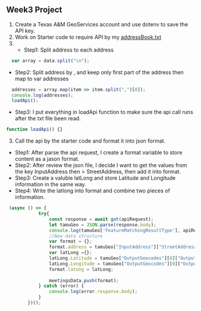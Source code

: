## Week3 Project

1.  Create a Texas A&M GeoServices account and use dotenv to save the API key.
2.  Work on Starter code to require API by my [addressBook.txt](https://github.com/zorawan/DataStructures/blob/master/week2/addressBook.txt)
3.  
   * Step1: Split address to each address

```javascript
  var array = data.split("\n");
```


   * Step2: Split address by , and keep only first part of the address then map to var addresses

```javascript
  addresses = array.map(item => item.split(",")[0]);
  console.log(addresses);
  loadApi();
```


   * Step3: I put everything in loadApi function to make sure the api call runs after the txt file been read.

```javascript
function loadApi() {}
```


3. Call the api by the starter code and format it into json format.
  * Step1: After parse the api request, I create a format variable to store content as a jason format.
  * Step2: After review the json file, I decide I want to get the values from the key InputAddress then > StreetAddress, then add it into format.
  * Step3: Create a valuble latLong and store Latitude and Longitude information in the same way.
  * Step4: Write the latlong into format and combine two pieces of information.

```javascript
 (async () => {
        	try{
        		const response = await got(apiRequest);
        		let tamuGeo = JSON.parse(response.body);
        		console.log(tamuGeo['FeatureMatchingResultType'], apiRequest);
        		//New data structure
        		var format = {};
        		format.address = tamuGeo["InputAddress"]["StreetAddress"];
        		var latLong ={};
        		latLong.Latitude = tamuGeo["OutputGeocodes"][0]["OutputGeocode"]["Latitude"];
        		latLong.Longitude = tamuGeo["OutputGeocodes"][0]["OutputGeocode"]["Longitude"];
        	    format.latong = latLong;
            
            	meetingsData.push(format);
        	} catch (error) {
        		console.log(error.response.body);
        	}
        })();
```
